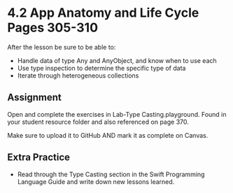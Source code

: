 # 4.2 App Anatomy and Life Cycle Pages 305-310 #

After the lesson be sure to be able to:
- Handle data of type Any and AnyObject, and know when to use each
- Use type inspection to determine the specific type of data
- Iterate through heterogeneous collections

## Assignment ##

Open and complete the exercises in Lab-Type Casting.playground. Found in your student resource folder and also referenced on page 370.

Make sure to upload it to GitHub AND mark it as complete on Canvas.

## Extra Practice ##

- Read through the Type Casting section in the Swift Programming Language Guide and write down new lessons learned.
